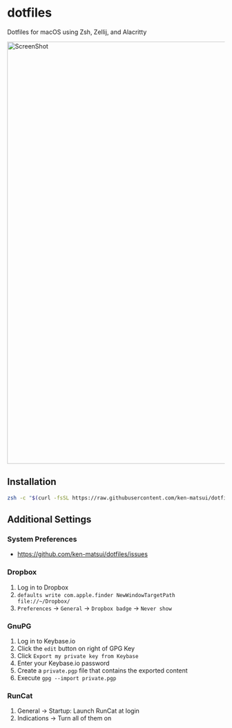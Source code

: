 # dotfiles

Dotfiles for macOS using Zsh, Zellij, and Alacritty

<img width="975" alt="ScreenShot" src="https://user-images.githubusercontent.com/26405363/150774356-1bb319e4-4b7f-4a1f-9b59-a165111b111c.png">

## Installation

```sh
zsh -c "$(curl -fsSL https://raw.githubusercontent.com/ken-matsui/dotfiles/main/install.sh)"
```

## Additional Settings

### System Preferences

* https://github.com/ken-matsui/dotfiles/issues

### Dropbox

1. Log in to Dropbox
2. `defaults write com.apple.finder NewWindowTargetPath file://~/Dropbox/`
3. `Preferences` -> `General` -> `Dropbox badge` -> `Never show`

### GnuPG

1. Log in to Keybase.io
2. Click the `edit` button on right of GPG Key
3. Click `Export my private key from Keybase`
4. Enter your Keybase.io password
5. Create a `private.pgp` file that contains the exported content
6. Execute `gpg --import private.pgp`

### RunCat

1. General -> Startup: Launch RunCat at login
1. Indications -> Turn all of them on
